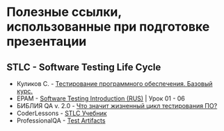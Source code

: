 # Полезные ссылки, использованные при подготовке презентации
## STLC - Software Testing Life Cycle

* Куликов С. - [Тестирование программного обеспечения. Базовый курс.](https://svyatoslav.biz/software_testing_book/)
* EPAM - [Software Testing Introduction (RUS)](https://elearn.epam.com/courses/course-v1:EPAM+STI+RU/course/) | Урок 01 - 06
* БИБЛИЯ QA v. 2.0 - [Что значит жизненный цикл тестирования ПО?](https://vladislaveremeev.github.io/#h.bc91hbmuei0v)
* CoderLessons - [STLC Учебник](https://coderlessons.com/tutorials/kachestvo-programmnogo-obespecheniia/uznaite-stlc/stlc-kratkoe-rukovodstvo)
* ProfessionalQA - [Test Artifacts](https://www.professionalqa.com/test-artifacts)
